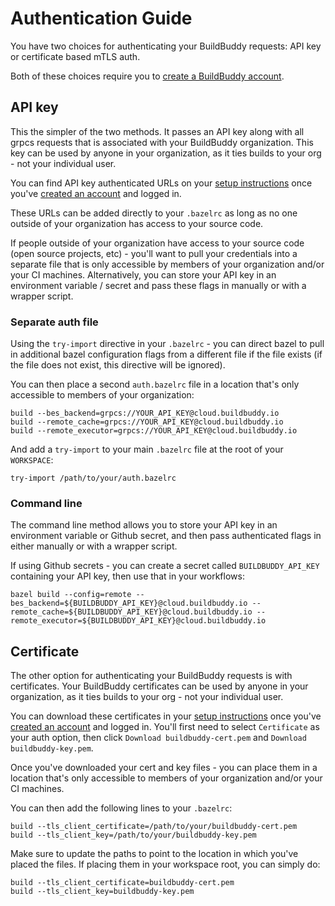 <!--
{
  "name": "Authentication Guide",
  "category": "5f18d20522eec65d44a3c1cd",
  "priority": 950
}
-->
# Authentication Guide

You have two choices for authenticating your BuildBuddy requests: API key or certificate based mTLS auth.

Both of these choices require you to [create a BuildBuddy account](http://app.buildbuddy.io/).

## API key

This the simpler of the two methods. It passes an API key along with all grpcs requests that is associated with your BuildBuddy organization. This key can be used by anyone in your organization, as it ties builds to your org - not your individual user.

You can find API key authenticated URLs on your [setup instructions](https://app.buildbuddy.io/docs/setup/) once you've [created an account]((http://app.buildbuddy.io/)) and logged in.

These URLs can be added directly to your `.bazelrc` as long as no one outside of your organization has access to your source code.

If people outside of your organization have access to your source code (open source projects, etc) - you'll want to pull your credentials into a separate file that is only accessible by members of your organization and/or your CI machines. Alternatively, you can store your API key in an environment variable / secret and pass these flags in manually or with a wrapper script.

### Separate auth file

Using the `try-import` directive in your `.bazelrc` - you can direct bazel to pull in additional bazel configuration flags from a different file if the file exists (if the file does not exist, this directive will be ignored).

You can then place a second `auth.bazelrc` file in a location that's only accessible to members of your organization:
```
build --bes_backend=grpcs://YOUR_API_KEY@cloud.buildbuddy.io
build --remote_cache=grpcs://YOUR_API_KEY@cloud.buildbuddy.io
build --remote_executor=grpcs://YOUR_API_KEY@cloud.buildbuddy.io
```

And add a `try-import` to your main `.bazelrc` file at the root of your `WORKSPACE`:
```
try-import /path/to/your/auth.bazelrc
```

### Command line

The command line method allows you to store your API key in an environment variable or Github secret, and then pass authenticated flags in either manually or with a wrapper script.

If using Github secrets - you can create a secret called `BUILDBUDDY_API_KEY` containing your API key, then use that in your workflows:

```
bazel build --config=remote --bes_backend=${BUILDBUDDY_API_KEY}@cloud.buildbuddy.io --remote_cache=${BUILDBUDDY_API_KEY}@cloud.buildbuddy.io --remote_executor=${BUILDBUDDY_API_KEY}@cloud.buildbuddy.io
```

## Certificate

The other option for authenticating your BuildBuddy requests is with certificates. Your BuildBuddy certificates can be used by anyone in your organization, as it ties builds to your org - not your individual user.

You can download these certificates in your [setup instructions](https://app.buildbuddy.io/docs/setup/) once you've [created an account]((http://app.buildbuddy.io/)) and logged in. You'll first need to select `Certificate` as your auth option, then click `Download buildbuddy-cert.pem` and `Download buildbuddy-key.pem`.

Once you've downloaded your cert and key files - you can place them in a location that's only accessible to members of your organization and/or your CI machines.

You can then add the following lines to your `.bazelrc`:
```
build --tls_client_certificate=/path/to/your/buildbuddy-cert.pem
build --tls_client_key=/path/to/your/buildbuddy-key.pem
```

Make sure to update the paths to point to the location in which you've placed the files. If placing them in your workspace root, you can simply do:
```
build --tls_client_certificate=buildbuddy-cert.pem
build --tls_client_key=buildbuddy-key.pem
```